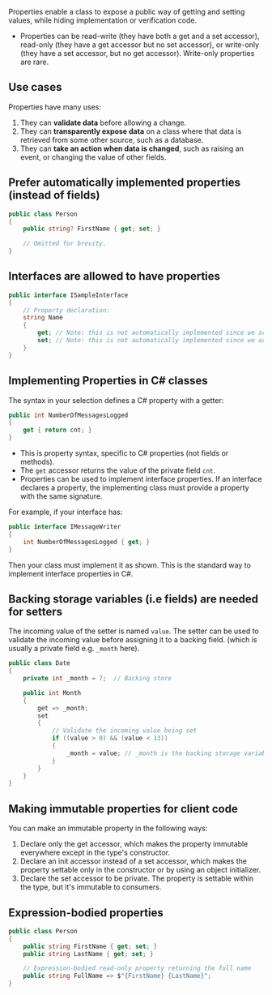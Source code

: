 
Properties enable a class to expose a public way of getting and setting values, while hiding implementation or verification code.

* Properties can be read-write (they have both a get and a set accessor), read-only (they have a get accessor but no set accessor), or write-only (they have a set accessor, but no get accessor). Write-only properties are rare.

## Use cases

Properties have many uses:

1. They can **validate data** before allowing a change.
2. They can **transparently expose data** on a class where that data is retrieved from some other source, such as a database.
3. They can **take an action when data is changed**, such as raising an event, or changing the value of other fields.


## Prefer automatically implemented properties (instead of fields)

```csharp
public class Person
{
    public string? FirstName { get; set; }

    // Omitted for brevity.
}
```

## Interfaces are allowed to have properties

```csharp
public interface ISampleInterface
{
    // Property declaration:
    string Name
    {
        get; // Note: this is not automatically implemented since we are an interface
        set; // Note: this is not automatically implemented since we are an interface
    }
}
```

## Implementing Properties in C# classes
The syntax in your selection defines a C# property with a getter:

```csharp
public int NumberOfMessagesLogged
{
    get { return cnt; }
}
```

- This is property syntax, specific to C# properties (not fields or methods).
- The `get` accessor returns the value of the private field `cnt`.
- Properties can be used to implement interface properties. If an interface declares a property, the implementing class must provide a property with the same signature.

For example, if your interface has:

```csharp
public interface IMessageWriter
{
    int NumberOfMessagesLogged { get; }
}
```

Then your class must implement it as shown. This is the standard way to implement interface properties in C#.

## Backing storage variables (i.e fields) are needed for setters

The incoming value of the setter is named `value`. The setter can be used to validate the incoming value before assigning it to a backing field. (which is usually a private field e.g. `_month` here).

```csharp
public class Date
{
    private int _month = 7;  // Backing store

    public int Month
    {
        get => _month;
        set
        {
            // Validate the incoming value being set
            if ((value > 0) && (value < 13))
            {
                _month = value; // _month is the backing storage variable
            }
        }
    }
}
```

## Making immutable properties for client code
You can make an immutable property in the following ways:

1. Declare only the get accessor, which makes the property immutable everywhere except in the type's constructor.
2. Declare an init accessor instead of a set accessor, which makes the property settable only in the constructor or by using an object initializer.
3. Declare the set accessor to be private. The property is settable within the type, but it's immutable to consumers.

## Expression-bodied properties

```csharp
public class Person
{
    public string FirstName { get; set; }
    public string LastName { get; set; }

    // Expression-bodied read-only property returning the full name
    public string FullName => $"{FirstName} {LastName}";
}
```